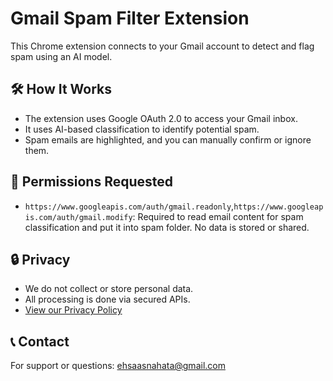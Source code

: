 # Gmail Spam Filter Extension

This Chrome extension connects to your Gmail account to detect and flag spam using an AI model.

## 🛠 How It Works
- The extension uses Google OAuth 2.0 to access your Gmail inbox.
- It uses AI-based classification to identify potential spam.
- Spam emails are highlighted, and you can manually confirm or ignore them.

## 🔐 Permissions Requested
- `https://www.googleapis.com/auth/gmail.readonly`,`https://www.googleapis.com/auth/gmail.modify`: Required to read email content for spam classification and put it into spam folder. No data is stored or shared.

## 🔒 Privacy
- We do not collect or store personal data.
- All processing is done via secured APIs.
- [View our Privacy Policy](https://yourdomain.com/privacy-policy)  

## 📞 Contact
For support or questions: [ehsaasnahata@gmail.com](mailto:ehsaasnahata@gmail.com)

